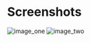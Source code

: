 
# Screenshots
![image_one](https://github.com/user-attachments/assets/93bad458-c8ce-4d18-86f4-39e693df1569)
![image_two](https://github.com/user-attachments/assets/c2cdf7c3-ae4d-4df9-b82d-1af1d80b37cc)
